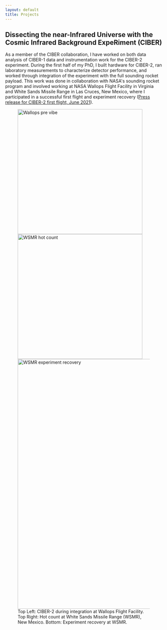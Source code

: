 ```yaml
---
layout: default
title: Projects
---
```


<!-- <input type="button" onClick="document.getElementById('pcat-de').scrollIntoView();" />

<input type="button" onClick="document.getElementById('gan').scrollIntoView();" />

<input type="button" onClick="document.getElementById('gan').scrollIntoView();" /> -->

<div class="text-left" id="ciber">
<!-- <details> -->
<!-- <summary> -->
<h2 class="post-title">Dissecting the near-Infrared Universe with the Cosmic Infrared Background ExpeRiment (CIBER)</h2>
<p>
As a member of the CIBER collaboration, I have worked on both data analysis of CIBER-1 data and instrumentation work for the CIBER-2 experiment. During the first half of my PhD, I built hardware for CIBER-2, ran laboratory measurements to characterize detector performance, and worked through integration of the experiment with the full sounding rocket payload. This work was done in collaboration with NASA's sounding rocket program and involved working at NASA Wallops Flight Facility in Virginia and White Sands Missile Range in Las Cruces, New Mexico, where I participated in a successful first flight and experiment recovery (<a href ="https://www.nasa.gov/feature/goddard/2021/rocket-team-to-discern-if-our-star-count-should-go-way-up">Press release for CIBER-2 first flight, June 2021</a>).
</p>
</div>
<div class="text-center">
<p align="center">
  <figure>
  <img src="/img/richard_wallops.jpeg" width="400" alt="Wallops pre vibe" />
  <img src="/img/wsmr_hotcount.jpeg" width="400" alt="WSMR hot count" />    
  <img src="/img/wsmr_recovery_1.jpeg" width="800" alt="WSMR experiment recovery" />
   <figcaption>
      Top Left: CIBER-2 during integration at Wallops Flight Facility. Top Right: Hot count at White Sands Missile Range (WSMR), New Mexico. Bottom: Experiment recovery at WSMR.
    </figcaption>
  </figure>
</p>
</div>
<!-- </details> -->